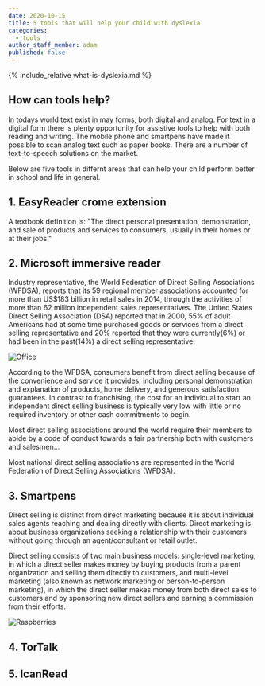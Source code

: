 ```yaml
---
date: 2020-10-15
title: 5 tools that will help your child with dyslexia 
categories:
  - tools
author_staff_member: adam
published: false
---
```

{% include_relative what-is-dyslexia.md %}

## How can tools help?
In todays world text exist in may forms, both digital and analog. For text in a digital form there is plenty opportunity for assistive tools to help with both reading and writing. The mobile phone and smartpens have made it possible to scan analog text such as paper books. There are a number of text-to-speech solutions on the market. 

Below are five tools in differnt areas that can help your child perform better in school and life in general.

## 1. EasyReader crome extension

A textbook definition is: "The direct personal presentation, demonstration, and sale of products and services to consumers, usually in their homes or at their jobs."

## 2. Microsoft immersive reader

Industry representative, the World Federation of Direct Selling Associations (WFDSA), reports that its 59 regional member associations accounted for more than US$183 billion in retail sales in 2014, through the activities of more than 62 million independent sales representatives. The United States Direct Selling Association (DSA) reported that in 2000, 55% of adult Americans had at some time purchased goods or services from a direct selling representative and 20% reported that they were currently(6%) or had been in the past(14%) a direct selling representative.

![Office](https://source.unsplash.com/random/1500x1146)

According to the WFDSA, consumers benefit from direct selling because of the convenience and service it provides, including personal demonstration and explanation of products, home delivery, and generous satisfaction guarantees. In contrast to franchising, the cost for an individual to start an independent direct selling business is typically very low with little or no required inventory or other cash commitments to begin.

Most direct selling associations around the world require their members to abide by a code of conduct towards a fair partnership both with customers and salesmen...

Most national direct selling associations are represented in the World Federation of Direct Selling Associations (WFDSA).

## 3. Smartpens

Direct selling is distinct from direct marketing because it is about individual sales agents reaching and dealing directly with clients. Direct marketing is about business organizations seeking a relationship with their customers without going through an agent/consultant or retail outlet.

Direct selling consists of two main business models: single-level marketing, in which a direct seller makes money by buying products from a parent organization and selling them directly to customers, and multi-level marketing (also known as network marketing or person-to-person marketing), in which the direct seller makes money from both direct sales to customers and by sponsoring new direct sellers and earning a commission from their efforts.

![Raspberries](https://source.unsplash.com/random/1500x1147)

## 4. TorTalk
## 5. IcanRead

